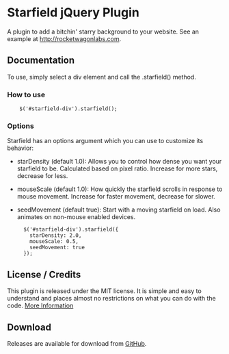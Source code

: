 # Starfield jQuery Plugin

A plugin to add a bitchin' starry background to your website. See an example at http://rocketwagonlabs.com.

## Documentation

To use, simply select a div element and call the .starfield() method.

### How to use

        $('#starfield-div').starfield();

### Options

Starfield has an options argument which you can use to customize its behavior:

* starDensity (default 1.0): Allows you to control how dense you want your starfield to be. Calculated based on pixel ratio. Increase for more stars, decrease for less.
* mouseScale (default 1.0): How quickly the starfield scrolls in response to mouse movement. Increase for faster movement, decrease for slower.
* seedMovement (default true): Start with a moving starfield on load. Also animates on non-mouse enabled devices.

        $('#starfield-div').starfield({
          starDensity: 2.0,
          mouseScale: 0.5,
          seedMovement: true
        });
           

## License / Credits

This plugin is released under the MIT license. It is simple and easy to understand and places almost no restrictions on what you can do with the code.
[More Information](http://en.wikipedia.org/wiki/MIT_License)


## Download

Releases are available for download from
[GitHub](https://github.com/popad/jquery-starfield).
